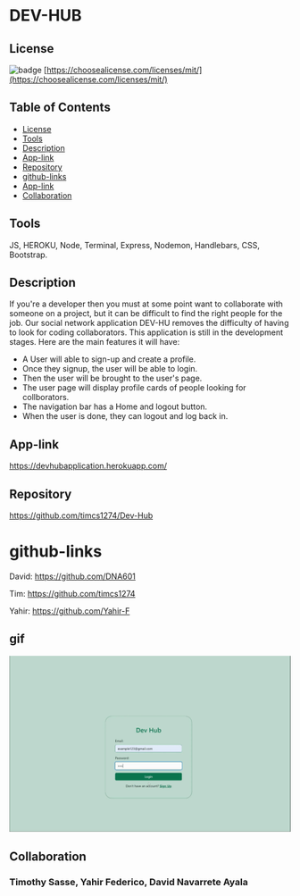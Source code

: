 # DEV-HUB

## License
  ![badge](https://img.shields.io/badge/licence-MIT-brightgreen)
  [https://choosealicense.com/licenses/mit/](https://choosealicense.com/licenses/mit/)

      

## Table of Contents
* [License](#License)
* [Tools](#Tools)
* [Description](#Description)
* [App-link](#App-link)
* [Repository](#Repository)
* [github-links](#github-links)
* [App-link](#App-link)
* [Collaboration](Collaboration)

## Tools
JS, HEROKU, Node, Terminal, Express, Nodemon, Handlebars, CSS, Bootstrap.

## Description
If you're a developer then you must at some point want to collaborate with someone on a project, but it can be difficult to find the right people for the job.
Our social network application DEV-HU removes the difficulty of having to look for coding collaborators. 
This application is still in the development stages.
Here are the main features it will have:
* A User will able to sign-up and create a profile.
* Once they signup, the user will be able to login.
* Then the user will be brought to the user's page.
* The user page will display profile cards of people looking for collborators.
* The navigation bar has a Home and logout button.
* When the user is done, they can logout and log back in. 




## App-link
https://devhubapplication.herokuapp.com/

## Repository

https://github.com/timcs1274/Dev-Hub


# github-links

David: https://github.com/DNA601

Tim: https://github.com/timcs1274

Yahir: https://github.com/Yahir-F


 ## gif

 ![gif](/images/demo.gif)

##

## Collaboration
### Timothy Sasse, Yahir Federico, David Navarrete Ayala

